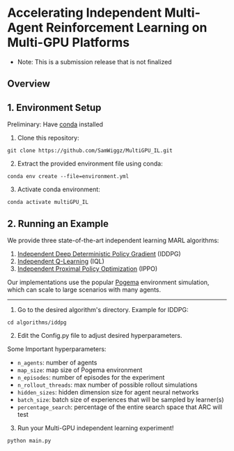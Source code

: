 # Accelerating Independent Multi-Agent Reinforcement Learning on Multi-GPU Platforms

* Note: This is a submission release that is not finalized

## Overview

## 1. Environment Setup
Preliminary: Have [conda](https://www.anaconda.com/download/success) installed

1. Clone this repository:
```
git clone https://github.com/SamWiggz/MultiGPU_IL.git
```
2. Extract the provided environment file using conda:
```
conda env create --file=environment.yml
```
3. Activate conda environment:
```
conda activate multiGPU_IL
```

## 2. Running an Example
We provide three state-of-the-art independent learning MARL algorithms:
1. [Independent Deep Deterministic Policy Gradient](https://arxiv.org/pdf/1509.02971) (IDDPG)
2. [Independent Q-Learning](https://web.media.mit.edu/~cynthiab/Readings/tan-MAS-reinfLearn.pdf) (IQL)
3. [Independent Proximal Policy Optimization](https://arxiv.org/pdf/1707.06347) (IPPO)

Our implementations use the popular [Pogema](https://github.com/CognitiveAISystems/pogema) environment simulation, which can scale to large scenarios with many agents.

---
1. Go to the desired algorithm's directory. Example for IDDPG:
```
cd algorithms/iddpg
```
2. Edit the Config.py file to adjust desired hyperparameters.

Some Important hyperparameters:
- `n_agents`: number of agents
- `map_size`: map size of Pogema environment
- `n_episodes`: number of episodes for the experiment
- `n_rollout_threads`: max number of possible rollout simulations
- `hidden_sizes`: hidden dimension size for agent neural networks
- `batch_size`: batch size of experiences that will be sampled by learner(s)
- `percentage_search`: percentage of the entire search space that ARC will test
3. Run your Multi-GPU independent learning experiment!
```
python main.py
```
